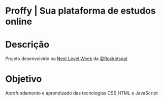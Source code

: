 # Proffy | Sua plataforma de estudos online

# Descrição
Projeto desenvolvido na [Next Level Week](https://nextlevelweek.com) da [@Rocketseat](https://github.com/Rocketseat)

# Objetivo
Aprofundamento e aprendizado das tecnologias CSS,HTML e JavaScript

